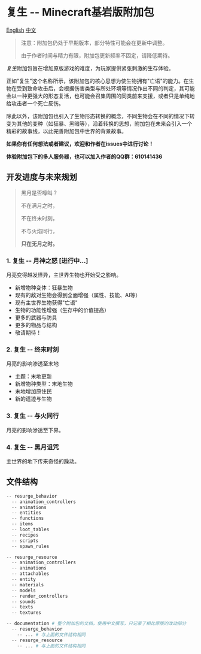 # 复生 -- Minecraft基岩版附加包

[English](https://github.com/SanJerry007/Resurge-Minecraft-Bedrock-Edition-Addon/tree/main/README-en.md)     [中文](https://github.com/SanJerry007/Resurge-Minecraft-Bedrock-Edition-Addon/tree/main/README.md)

> 注意：附加包仍处于早期版本，部分特性可能会在更新中调整。
>
> 由于作者时间与精力有限，附加包更新频率不固定，请降低期待。

*复生*附加包旨在增加原版游戏的难度，为玩家提供紧张刺激的生存体验。

正如"复生"这个名称所示，该附加包的核心思想为使生物拥有"亡语"的能力。在生物在受到致命攻击后，会根据伤害类型与所处环境等情况作出不同的判定，其可能会以一种更强大的形态复活，也可能会召集周围的同类前来支援，或者只是单纯地给攻击者一个死亡反伤。

除此以外，该附加包也引入了生物形态转换的概念，不同生物会在不同的情况下转变为其他的变种（如狂暴、黑暗等），沿着转换的思想，附加包在未来会引入一个精彩的故事线，以此完善附加包中世界的背景故事。

**如果你有任何想法或者建议，欢迎和作者在issues中进行讨论！**

**体验附加包下的多人服务器，也可以加入作者的QQ群：610141436**


## 开发进度与未来规划

> 黑月是否嚎叫？
>
> 不在满月之时，
>
> 不在终末时刻，
>
> 不与火焰同行，
>
> **只在无月之时。**

### 1. 复生 -- 月神之怒 [进行中...]

月亮变得越发怪异，主世界生物也开始受之影响。

- 新增物种变体：狂暴生物
- 现有的敌对生物会得到全面增强（属性、技能、AI等）
- 现有主世界生物获得"亡语"
- 生物的功能性增强（生存中的价值提高）
- 更多的武器与防具
- 更多的物品与结构
- 敬请期待！

### 2. 复生 -- 终末时刻

月亮的影响渗透至末地

- 主题：末地更新
- 新增物种类型：末地生物
- 末地增加原住民
- 新的遗迹与生物

### 3. 复生 -- 与火同行

月亮的影响渗透至下界。

### 4. 复生 -- 黑月诅咒

主世界的地下传来奇怪的躁动。



## 文件结构

```python
-- resurge_behavior
  -- animation_controllers
  -- animations
  -- entities
  -- functions
  -- items
  -- loot_tables
  -- recipes
  -- scripts
  -- spawn_rules

-- resurge_resource
  -- animation_controllers
  -- animations
  -- attachables
  -- entity
  -- materials
  -- models
  -- render_controllers
  -- sounds
  -- texts
  -- textures

-- documentation # 整个附加包的文档，使用中文撰写，只记录了相比原版的改动部分
  -- resurge_behavior
    -- ... # 与上面的文件结构相同
  -- resurge_resource
    -- ... # 与上面的文件结构相同
```

